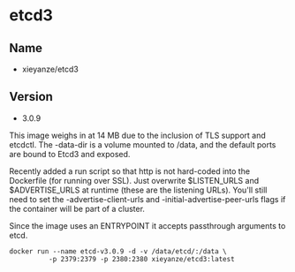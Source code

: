 # etcd3

## Name
- xieyanze/etcd3

## Version
- 3.0.9

This image weighs in at 14 MB due to the inclusion of TLS support and etcdctl. The -data-dir is a volume mounted to /data, and the default ports are bound to Etcd3 and exposed.

Recently added a run script so that http is not hard-coded into the Dockerfile (for running over SSL). Just overwrite $LISTEN_URLS and $ADVERTISE_URLS at runtime (these are the listening URLs). You'll still need to set the -advertise-client-urls and -initial-advertise-peer-urls flags if the container will be part of a cluster.

Since the image uses an ENTRYPOINT it accepts passthrough arguments to etcd.

```shell
docker run --name etcd-v3.0.9 -d -v /data/etcd/:/data \
          -p 2379:2379 -p 2380:2380 xieyanze/etcd3:latest
```
